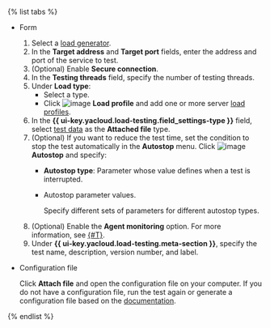 {% list tabs %}

- Form

   1. Select a [load generator](../../load-testing/concepts/load-generator.md).
   1. In the **Target address** and **Target port** fields, enter the address and port of the service to test.
   1. (Optional) Enable **Secure connection**.
   1. In the **Testing threads** field, specify the number of testing threads.
   1. Under **Load type**:
      * Select a type.
      * Click ![image](../../_assets/plus-sign.svg) **Load profile** and add one or more server [load profiles](../../load-testing/concepts/load-profile.md).
   1. In the **{{ ui-key.yacloud.load-testing.field_settings-type }}** field, select [test data](../../load-testing/concepts/payload.md) as the **Attached file** type.
   1. (Optional) If you want to reduce the test time, set the condition to stop the test automatically in the **Autostop** menu. Click ![image](../../_assets/plus-sign.svg) **Autostop** and specify:
      * **Autostop type**: Parameter whose value defines when a test is interrupted.
      * Autostop parameter values.

         Specify different sets of parameters for different autostop types.
   1. (Optional) Enable the **Agent monitoring** option. For more information, see [{#T}](../../load-testing/concepts/monitoring.md).
   1. Under **{{ ui-key.yacloud.load-testing.meta-section }}**, specify the test name, description, version number, and label.

- Configuration file

   Click **Attach file** and open the configuration file on your computer. If you do not have a configuration file, run the test again or generate a configuration file based on the [documentation](https://yandextank.readthedocs.io/en/latest/config_reference.html#phantom).

{% endlist %}
